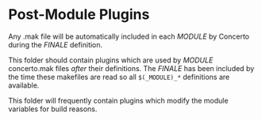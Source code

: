 # Post-Module Plugins

Any .mak file will be automatically included in each _MODULE_ by Concerto during
the _FINALE_ definition.

This folder should contain plugins which are used by _MODULE_ concerto.mak files
_after_ their definitions. The _FINALE_ has been included by the time these makefiles
are read so all `$(_MODULE)_*` definitions are available.

This folder will frequently contain plugins which modify the module variables for build reasons.

